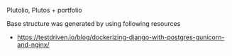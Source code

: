 Plutolio, Plutos + portfolio

Base structure was generated by using following resources 
* https://testdriven.io/blog/dockerizing-django-with-postgres-gunicorn-and-nginx/